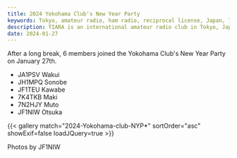 ```yaml
---
title: 2024 Yokohama Club's New Year Party
keywords: Tokyo, amateur radio, ham radio, reciprocal license, Japan, 7J1YAA
description: TIARA is an international amateur radio club in Tokyo, Japan.
date: 2024-01-27
---
```

After a long break, 6 members joined the Yokohama Club's
New Year Party on January 27th.

* JA1PSV  Wakui
* JH1MPQ  Sonobe
* JF1TEU  Kawabe
* 7K4TKB  Maki
* 7N2HJY  Muto
* JF1NIW  Otsuka

{{< gallery match="2024-Yokohama-club-NYP*" sortOrder="asc" showExif=false loadJQuery=true >}}

Photos by JF1NIW
